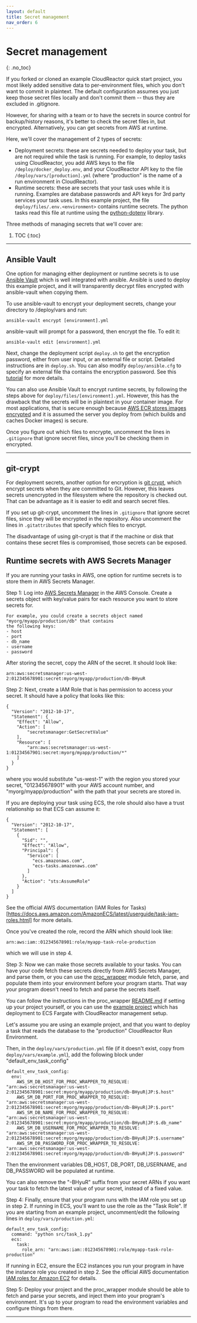 ```yaml
---
layout: default
title: Secret management
nav_order: 6
---
```


# Secret management
{: .no_toc}

If you forked or cloned an example CloudReactor quick start project, you most likely added sensitive data to per-environment files, which you don't want to commit in plaintext. The default configuration assumes you just keep those secret files locally and don't commit them -- thus they are excluded in .gitignore.

However, for sharing with a team or to have the secrets in source control for backup/history reasons, it's better to check the secret files in, but encrypted. Alternatively, you can get secrets from AWS at runtime.

Here, we'll cover the management of 2 types of secrets:
* Deployment secrets: these are secrets needed to deploy your task, but are not required while the task is running. For example, to deploy tasks using CloudReactor, you add AWS keys to the file `/deploy/docker_deploy.env`, and your CloudReactor API key to the file `/deploy/vars/[production].yml` (where "production" is the name of a run environment in CloudReactor).
* Runtime secrets: these are secrets that your task uses while it is running. Examples are database passwords and API keys for 3rd party services your task uses. In this example project, the file `deploy/files/.env.<environment>` contains runtime secrets. The python tasks read this file at runtime using the [python-dotenv](https://github.com/theskumar/python-dotenv) library.

Three methods of managing secrets that we'll cover are:

1. TOC
{:toc}

---

## Ansible Vault

One option for managing either deployment or runtime secrets is to use
[Ansible Vault](https://docs.ansible.com/ansible/latest/user_guide/vault.html)
which is well integrated with ansible. Ansible is used to deploy this
example project, and it will transparently decrypt files encrypted with
ansible-vault when copying them.

To use ansible-vault to encrypt your deployment secrets, change your directory to /deploy/vars and run:

    ansible-vault encrypt [environment].yml

ansible-vault will prompt for a password, then encrypt the file. To edit it:

    ansible-vault edit [environment].yml

Next, change the deployment script `deploy.sh` to get the encryption password,
either from user input, or an external file or script. Detailed instructions
are in `deploy.sh`. You can also modify `deploy/ansible.cfg` to specify an
external file tha contains the encryption password. See this
[tutorial](https://www.digitalocean.com/community/tutorials/how-to-use-vault-to-protect-sensitive-ansible-data-on-ubuntu-16-04) for more
details.

You can also use Ansible Vault to encrypt runtime secrets, by following the
steps above for `deploy/files/[environment].yml`. However, this has the
drawback that the secrets will be in plaintext in your container image.
For most applications, that is secure enough because [AWS ECR stores images
encrypted](https://aws.amazon.com/ecr/faqs/) and it is assumed the server
you deploy from (which builds and caches Docker images) is secure.

Once you figure out which files to encrypte, uncomment the lines in
`.gitignore` that ignore secret files, since you'll be checking them in encrypted.


---

## git-crypt

For deployment secrets, another option for encryption is
[git crypt](https://github.com/AGWA/git-crypt),
which encrypt secrets when they are committed to Git.
However, this leaves secrets unencrypted in the filesystem where the
repository is checked out. That can be advantage as it is easier
to edit and search secret files.

If you set up git-crypt, uncomment the lines in `.gitignore` that ignore
secret files, since they will be encrypted in the repository. Also uncomment
the lines in `.gitattributes` that specify which files to encrypt.

The disadvantage of using git-crypt is that if the machine or disk that
contains these secret files is compromised, those secrets can be exposed.

## Runtime secrets with AWS Secrets Manager

If you are running your tasks in AWS, one option for runtime secrets
is to store them in AWS Secrets Manager.

Step 1: Log into [AWS Secrets Manager](https://aws.amazon.com/secrets-manager/) in
the AWS Console. Create a secrets object with key/value pairs for each resource
you want to store secrets for.

    For example, you could create a secrets object named "myorg/myapp/production/db" that contains
    the following keys:
    - host
    - port
    - db_name
    - username
    - password

After storing the secret, copy the ARN of the secret. It should look like:

    arn:aws:secretsmanager:us-west-2:012345678901:secret:myorg/myapp/production/db-BHyuR

Step 2: Next, create a IAM Role that is has permission to access your secret.
It should have a policy that looks like this:

    {
      "Version": "2012-10-17",
      "Statement": {
        "Effect": "Allow",
        "Action": [
            "secretsmanager:GetSecretValue"
        ],
        "Resource": [
            "arn:aws:secretsmanager:us-west-1:01234567901:secret:myorg/myapp/production/*"
        ]
      }
    }

where you would substitute "us-west-1" with the region you stored your secret,
"012345678901" with your AWS account number, and "myorg/myapp/production" with
the path that your secrets are stored in.

If you are deploying your task using ECS, the role should also have a trust relationship
so that ECS can assume it:

    {
      "Version": "2012-10-17",
      "Statement": [
        {
          "Sid": "",
          "Effect": "Allow",
          "Principal": {
            "Service": [
              "ecs.amazonaws.com",
              "ecs-tasks.amazonaws.com"
            ]
          },
          "Action": "sts:AssumeRole"
        }
      ]
    }

See the official AWS documentation
(IAM Roles for Tasks)[https://docs.aws.amazon.com/AmazonECS/latest/userguide/task-iam-roles.html]
for more details.

Once you've created the role, record the ARN which should look like:

    arn:aws:iam::012345678901:role/myapp-task-role-production

which we will use in step 4.

Step 3: Now we can make those secrets available to your tasks. You can have your code fetch these
secrets directly from AWS Secrets Manager, and parse them, or you can use the
[proc_wrapper](https://github.com/CloudReactor/cloudreactor-procwrapper)
module fetch, parse, and populate them into your environment before your program starts.
That way your program doesn't need to fetch and parse the secrets itself.

You can follow the instructions in the proc_wrapper
[README.md](https://github.com/CloudReactor/cloudreactor-procwrapper/blob/main/README.md) if setting up
your project yourself, or you can use the [example project](https://github.com/CloudReactor/cloudreactor-ecs-quickstart)
which has deployment to ECS Fargate with CloudReactor management setup.

Let's assume you are using an example project, and that you want to deploy a task that reads the
database to the "production" CloudReactor Run Environment.

Then, in the `deploy/vars/production.yml` file (if it doesn't exist, copy
from `deploy/vars/example.yml`), add the following block under "default_env_task_config"

    default_env_task_config:
      env:
        AWS_SM_DB_HOST_FOR_PROC_WRAPPER_TO_RESOLVE: "arn:aws:secretsmanager:us-west-2:012345678901:secret:myorg/myapp/production/db-BHyuR|JP:$.host"
        AWS_SM_DB_PORT_FOR_PROC_WRAPPER_TO_RESOLVE: "arn:aws:secretsmanager:us-west-2:012345678901:secret:myorg/myapp/production/db-BHyuR|JP:$.port"
        AWS_SM_DB_NAME_FOR_PROC_WRAPPER_TO_RESOLVE: "arn:aws:secretsmanager:us-west-2:012345678901:secret:myorg/myapp/production/db-BHyuR|JP:$.db_name"
        AWS_SM_DB_USERNAME_FOR_PROC_WRAPPER_TO_RESOLVE: "arn:aws:secretsmanager:us-west-2:012345678901:secret:myorg/myapp/production/db-BHyuR|JP:$.username"
        AWS_SM_DB_PASSWORD_FOR_PROC_WRAPPER_TO_RESOLVE: "arn:aws:secretsmanager:us-west-2:012345678901:secret:myorg/myapp/production/db-BHyuR|JP:$.password"

Then the environment variables DB_HOST, DB_PORT, DB_USERNAME, and DB_PASSWORD
will be populated at runtime.

You can also remove the "-BHyuR" suffix from your secret ARNs if you want your task
to fetch the latest value of your secret, instead of a fixed value.

Step 4: Finally, ensure that your program runs with the IAM role you set up in step 2.
If running in ECS, you'll want to use the role as the "Task Role". If you are starting from
an example project, uncomment/edit the following lines in `deploy/vars/production.yml`:

    default_env_task_config:
      command: "python src/task_1.py"
      ecs:
        task:
          role_arn: "arn:aws:iam::012345678901:role/myapp-task-role-production"

If running in EC2, ensure the EC2 instances you run your program in have the instance role you created in step 2.
See the official AWS documentation [IAM roles for Amazon EC2](https://docs.aws.amazon.com/AWSEC2/latest/UserGuide/iam-roles-for-amazon-ec2.html)
for details.

Step 5: Deploy your project and the proc_wrapper module should be able to fetch and parse your secrets,
and inject them into your program's environment. It's up to your program to read the
environment variables and configure things from there.

---
